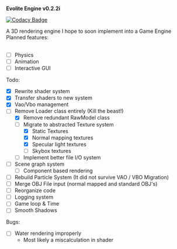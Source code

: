 <b>Evolite Engine v0.2.2i</b>

[![Codacy Badge](https://api.codacy.com/project/badge/Grade/75a73f27b1b24a529f02300a8739bb9e)](https://www.codacy.com/app/joshua90123/EvoliteEngine?utm_source=github.com&amp;utm_medium=referral&amp;utm_content=SoraCasus/EvoliteEngine&amp;utm_campaign=Badge_Grade)

A 3D rendering engine I hope to soon implement into a Game Engine
Planned features: 
<br>
<br>
- [ ] Physics
- [ ] Animation
- [ ] Interactive GUI

Todo:
- [x] Rewrite shader system
- [x] Transfer shaders to new system
- [x] Vao/Vbo management
- [ ] Remove Loader class entirely (Kill the beast!)
    - [x] Remove redundant RawModel class
    - [ ] Migrate to abstracted Texture system
        - [x] Static Textures
        - [x] Normal mapping textures
        - [x] Specular light textures
        - [ ] Skybox textures
    - [ ] Implement better file I/O system
- [ ] Scene graph system
    - [ ] Component based rendering
- [ ] Rebuild Particle System (It did not survive VAO / VBO Migration)
- [ ] Merge OBJ File input (normal mapped and standard OBJ's)
- [ ] Reorganize code
- [ ] Logging system
- [ ] Game loop & Time
- [ ] Smooth Shadows

Bugs:
- [ ] Water rendering improperly
    - Most likely a miscalculation in shader
